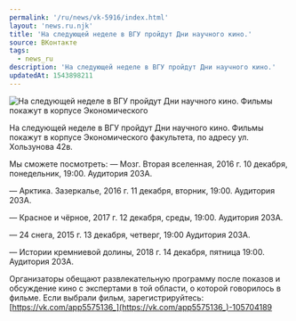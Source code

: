 ```yaml
---
permalink: '/ru/news/vk-5916/index.html'
layout: 'news.ru.njk'
title: 'На следующей неделе в ВГУ пройдут Дни научного кино.'
source: ВКонтакте
tags:
  - news_ru
description: 'На следующей неделе в ВГУ пройдут Дни научного кино.'
updatedAt: 1543898211
---
```

![На следующей неделе в ВГУ пройдут Дни научного кино. Фильмы покажут в корпусе Экономического](https://sun9-68.userapi.com/impf/c848532/v848532780/d113a/_FGHH5ia3TE.jpg?size=1280x720&quality=96&proxy=1&sign=ed1da752978def1d622b5d1eecdf3c9a&c_uniq_tag=SDzLvkrzsbJQDg0j-0FCFYlRhVGHCsCGEX3PB-4cXoU&type=album)

На следующей неделе в ВГУ пройдут Дни научного кино. Фильмы покажут в корпусе Экономического факультета, по адресу ул. Хользунова 42в.

Мы сможете посмотреть:
— Мозг. Вторая вселенная, 2016 г.
10 декабря, понедельник, 19:00.
Аудитория 203А.

— Арктика. Зазеркалье, 2016 г.
11 декабря, вторник, 19:00.
Аудитория 203А.

— Красное и чёрное, 2017 г.
12 декабря, среды, 19:00.
Аудитория 203А.

— 24 снега, 2015 г.
13 декабря, четверг, 19:00
Аудитория 203А.

— Истории кремниевой долины, 2018 г.
14 декабря, пятница 19:00.
Аудитория 203А.

Организаторы обещают развлекательную программу после показов и обсуждение кино с экспертами в той области, о которой говорилось в фильме. Если выбрали фильм, зарегистрируйтесь: [https://vk.com/app5575136_](https://vk.com/app5575136_)-105704189
